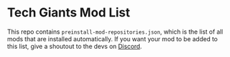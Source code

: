# Tech Giants Mod List

This repo contains `preinstall-mod-repositories.json`, which is the list of all mods that are installed automatically. If you want your mod to be added to this list, give a shoutout to the devs on [Discord](https://discord.gg/hexEVAxBJr).